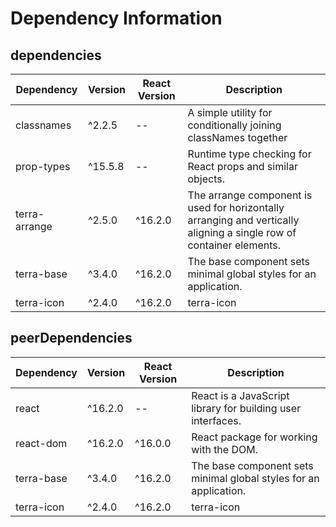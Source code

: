# Dependency Information

## dependencies
| Dependency | Version | React Version | Description |
|-|-|-|-|
| classnames | ^2.2.5 | -- | A simple utility for conditionally joining classNames together |
| prop-types | ^15.5.8 | -- | Runtime type checking for React props and similar objects. |
| terra-arrange | ^2.5.0 | ^16.2.0 | The arrange component is used for horizontally arranging and vertically aligning a single row of container elements. |
| terra-base | ^3.4.0 | ^16.2.0 | The base component sets minimal global styles for an application. |
| terra-icon | ^2.4.0 | ^16.2.0 | terra-icon |

## peerDependencies
| Dependency | Version | React Version | Description |
|-|-|-|-|
| react | ^16.2.0 | -- | React is a JavaScript library for building user interfaces. |
| react-dom | ^16.2.0 | ^16.0.0 | React package for working with the DOM. |
| terra-base | ^3.4.0 | ^16.2.0 | The base component sets minimal global styles for an application. |
| terra-icon | ^2.4.0 | ^16.2.0 | terra-icon |
